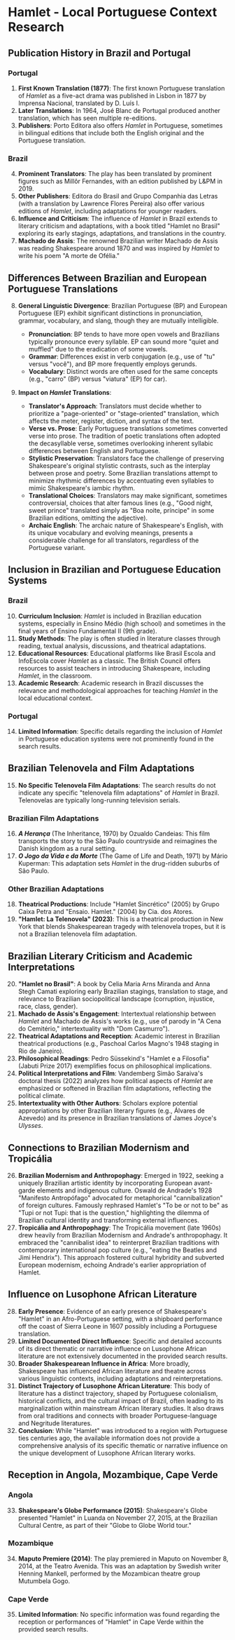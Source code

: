 # Hamlet - Local Portuguese Context Research

## Publication History in Brazil and Portugal

### Portugal
1.  **First Known Translation (1877)**: The first known Portuguese translation of *Hamlet* as a five-act drama was published in Lisbon in 1877 by Imprensa Nacional, translated by D. Luís I.
2.  **Later Translations**: In 1964, José Blanc de Portugal produced another translation, which has seen multiple re-editions.
3.  **Publishers**: Porto Editora also offers *Hamlet* in Portuguese, sometimes in bilingual editions that include both the English original and the Portuguese translation.

### Brazil
4.  **Prominent Translators**: The play has been translated by prominent figures such as Millôr Fernandes, with an edition published by L&PM in 2019.
5.  **Other Publishers**: Editora do Brasil and Grupo Companhia das Letras (with a translation by Lawrence Flores Pereira) also offer various editions of *Hamlet*, including adaptations for younger readers.
6.  **Influence and Criticism**: The influence of *Hamlet* in Brazil extends to literary criticism and adaptations, with a book titled "Hamlet no Brasil" exploring its early stagings, adaptations, and translations in the country.
7.  **Machado de Assis**: The renowned Brazilian writer Machado de Assis was reading Shakespeare around 1870 and was inspired by *Hamlet* to write his poem "A morte de Ofélia."

## Differences Between Brazilian and European Portuguese Translations

8.  **General Linguistic Divergence**: Brazilian Portuguese (BP) and European Portuguese (EP) exhibit significant distinctions in pronunciation, grammar, vocabulary, and slang, though they are mutually intelligible.
    *   **Pronunciation**: BP tends to have more open vowels and Brazilians typically pronounce every syllable. EP can sound more "quiet and muffled" due to the eradication of some vowels.
    *   **Grammar**: Differences exist in verb conjugation (e.g., use of "tu" versus "você"), and BP more frequently employs gerunds.
    *   **Vocabulary**: Distinct words are often used for the same concepts (e.g., "carro" (BP) versus "viatura" (EP) for car).

9.  **Impact on *Hamlet* Translations**:
    *   **Translator's Approach**: Translators must decide whether to prioritize a "page-oriented" or "stage-oriented" translation, which affects the meter, register, diction, and syntax of the text.
    *   **Verse vs. Prose**: Early Portuguese translations sometimes converted verse into prose. The tradition of poetic translations often adopted the decasyllable verse, sometimes overlooking inherent syllabic differences between English and Portuguese.
    *   **Stylistic Preservation**: Translators face the challenge of preserving Shakespeare's original stylistic contrasts, such as the interplay between prose and poetry. Some Brazilian translations attempt to minimize rhythmic differences by accentuating even syllables to mimic Shakespeare's iambic rhythm.
    *   **Translational Choices**: Translators may make significant, sometimes controversial, choices that alter famous lines (e.g., "Good night, sweet prince" translated simply as "Boa noite, príncipe" in some Brazilian editions, omitting the adjective).
    *   **Archaic English**: The archaic nature of Shakespeare's English, with its unique vocabulary and evolving meanings, presents a considerable challenge for all translators, regardless of the Portuguese variant.

## Inclusion in Brazilian and Portuguese Education Systems

### Brazil
10. **Curriculum Inclusion**: *Hamlet* is included in Brazilian education systems, especially in Ensino Médio (high school) and sometimes in the final years of Ensino Fundamental II (9th grade).
11. **Study Methods**: The play is often studied in literature classes through reading, textual analysis, discussions, and theatrical adaptations.
12. **Educational Resources**: Educational platforms like Brasil Escola and InfoEscola cover *Hamlet* as a classic. The British Council offers resources to assist teachers in introducing Shakespeare, including *Hamlet*, in the classroom.
13. **Academic Research**: Academic research in Brazil discusses the relevance and methodological approaches for teaching *Hamlet* in the local educational context.

### Portugal
14. **Limited Information**: Specific details regarding the inclusion of *Hamlet* in Portuguese education systems were not prominently found in the search results.

## Brazilian Telenovela and Film Adaptations

15. **No Specific Telenovela Film Adaptations**: The search results do not indicate any specific "telenovela film adaptations" of *Hamlet* in Brazil. Telenovelas are typically long-running television serials.

### Brazilian Film Adaptations
16. ***A Herança*** (The Inheritance, 1970) by Ozualdo Candeias: This film transports the story to the São Paulo countryside and reimagines the Danish kingdom as a rural setting.
17. ***O Jogo da Vida e da Morte*** (The Game of Life and Death, 1971) by Mário Kuperman: This adaptation sets *Hamlet* in the drug-ridden suburbs of São Paulo.

### Other Brazilian Adaptations
18. **Theatrical Productions**: Include "Hamlet Sincrético" (2005) by Grupo Caixa Petra and "Ensaio. Hamlet." (2004) by Cia. dos Atores.
19. **"Hamlet: La Telenovela" (2023)**: This is a theatrical production in New York that blends Shakespearean tragedy with telenovela tropes, but it is not a Brazilian telenovela film adaptation.

## Brazilian Literary Criticism and Academic Interpretations

20. **"Hamlet no Brasil"**: A book by Celia Maria Arns Miranda and Anna Stegh Camati exploring early Brazilian stagings, translation to stage, and relevance to Brazilian sociopolitical landscape (corruption, injustice, race, class, gender).
21. **Machado de Assis's Engagement**: Intertextual relationship between *Hamlet* and Machado de Assis's works (e.g., use of parody in "A Cena do Cemitério," intertextuality with "Dom Casmurro").
22. **Theatrical Adaptations and Reception**: Academic interest in Brazilian theatrical productions (e.g., Paschoal Carlos Magno's 1948 staging in Rio de Janeiro).
23. **Philosophical Readings**: Pedro Süssekind's "Hamlet e a Filosofia" (Jabuti Prize 2017) exemplifies focus on philosophical implications.
24. **Political Interpretations and Film**: Vandemberg Simão Saraiva's doctoral thesis (2022) analyzes how political aspects of *Hamlet* are emphasized or softened in Brazilian film adaptations, reflecting the political climate.
25. **Intertextuality with Other Authors**: Scholars explore potential appropriations by other Brazilian literary figures (e.g., Álvares de Azevedo) and its presence in Brazilian translations of James Joyce's *Ulysses*.

## Connections to Brazilian Modernism and Tropicália

26. **Brazilian Modernism and Anthropophagy**: Emerged in 1922, seeking a uniquely Brazilian artistic identity by incorporating European avant-garde elements and indigenous culture. Oswald de Andrade's 1928 "Manifesto Antropófago" advocated for metaphorical "cannibalization" of foreign cultures. Famously rephrased Hamlet's "To be or not to be" as "Tupi or not Tupi: that is the question," highlighting the dilemma of Brazilian cultural identity and transforming external influences.
27. **Tropicália and Anthropophagy**: The Tropicália movement (late 1960s) drew heavily from Brazilian Modernism and Andrade's anthropophagy. It embraced the "cannibalist idea" to reinterpret Brazilian traditions with contemporary international pop culture (e.g., "eating the Beatles and Jimi Hendrix"). This approach fostered cultural hybridity and subverted European modernism, echoing Andrade's earlier appropriation of Hamlet.

## Influence on Lusophone African Literature

28. **Early Presence**: Evidence of an early presence of Shakespeare's "Hamlet" in an Afro-Portuguese setting, with a shipboard performance off the coast of Sierra Leone in 1607 possibly including a Portuguese translation.
29. **Limited Documented Direct Influence**: Specific and detailed accounts of its direct thematic or narrative influence on Lusophone African literature are not extensively documented in the provided search results.
30. **Broader Shakespearean Influence in Africa**: More broadly, Shakespeare has influenced African literature and theatre across various linguistic contexts, including adaptations and reinterpretations.
31. **Distinct Trajectory of Lusophone African Literature**: This body of literature has a distinct trajectory, shaped by Portuguese colonialism, historical conflicts, and the cultural impact of Brazil, often leading to its marginalization within mainstream African literary studies. It also draws from oral traditions and connects with broader Portuguese-language and Negritude literatures.
32. **Conclusion**: While "Hamlet" was introduced to a region with Portuguese ties centuries ago, the available information does not provide a comprehensive analysis of its specific thematic or narrative influence on the unique development of Lusophone African literary works.

## Reception in Angola, Mozambique, Cape Verde

### Angola
33. **Shakespeare's Globe Performance (2015)**: Shakespeare's Globe presented "Hamlet" in Luanda on November 27, 2015, at the Brazilian Cultural Centre, as part of their "Globe to Globe World tour."

### Mozambique
34. **Maputo Premiere (2014)**: The play premiered in Maputo on November 8, 2014, at the Teatro Avenida. This was an adaptation by Swedish writer Henning Mankell, performed by the Mozambican theatre group Mutumbela Gogo.

### Cape Verde
35. **Limited Information**: No specific information was found regarding the reception or performances of "Hamlet" in Cape Verde within the provided search results.